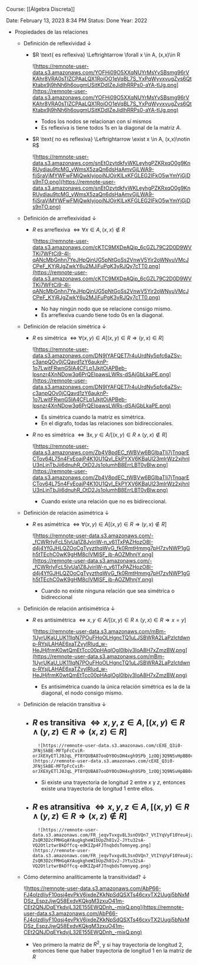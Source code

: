 Course: [[Álgebra Discreta]]

Date: February 13, 2023 8:34 PM
Status: Done
Year: 2022

- Propiedades de las relaciones
    - Definición de reflexividad ↓
        - $R \text{ es reflexiva} \Leftrightarrow \forall x \in A, (x,x)\in R
            
            ![https://remnote-user-data.s3.amazonaws.com/YOFHi09O5XXqNUYrMsYvSBsmg96rVKAhr8VRA0sTIZCPAaLQX1RoiOO1eVqBL7S_YxPqWyvxvugZvs6QtKtabx9j9hNh6h6ougmUSitKDdIZeJidlhRRPs0-aYA-tlJg.png](https://remnote-user-data.s3.amazonaws.com/YOFHi09O5XXqNUYrMsYvSBsmg96rVKAhr8VRA0sTIZCPAaLQX1RoiOO1eVqBL7S_YxPqWyvxvugZvs6QtKtabx9j9hNh6h6ougmUSitKDdIZeJidlhRRPs0-aYA-tlJg.png)
            
            - Todos los nodos se relacionan con sí mismos
            - Es reflexiva is tiene todos 1s en la diagonal de la matriz $A$.
        - $R \text{ no es reflexiva} \Leftrightarrow \exist x \in A, (x,x)\notin R$
            
            ![https://remnote-user-data.s3.amazonaws.com/snEtOzvtdkfyWKLeyhgPZKRxqO0g9KnRUydiau9tcMG_yWmsX5zaQn6dsHaAmvGjLWA9-fiiSraVjMYWFwFMjQwkIyjooiNJOjrKlLxKFGLEG2IFkO5wYmYjGjDs9nTO.png](https://remnote-user-data.s3.amazonaws.com/snEtOzvtdkfyWKLeyhgPZKRxqO0g9KnRUydiau9tcMG_yWmsX5zaQn6dsHaAmvGjLWA9-fiiSraVjMYWFwFMjQwkIyjooiNJOjrKlLxKFGLEG2IFkO5wYmYjGjDs9nTO.png)
            
    - Definición de arreflexividad ↓
        - $R \text{ es arreflexiva } \Leftrightarrow \forall x \in A, (x,x)\notin R$
            
            ![https://remnote-user-data.s3.amazonaws.com/cKTC9MXDeAQjp_6cGZL79C2D0D9WVTKi7WFtCi9-4l-qANcMbGnhn7YeJHpQjnUG5pNtGoSs2VnwV5Yir2oWNyuVMcJCPeF_KYjRJgZwkY6u2MJiFuPgK3yRJQy7cTT0.png](https://remnote-user-data.s3.amazonaws.com/cKTC9MXDeAQjp_6cGZL79C2D0D9WVTKi7WFtCi9-4l-qANcMbGnhn7YeJHpQjnUG5pNtGoSs2VnwV5Yir2oWNyuVMcJCPeF_KYjRJgZwkY6u2MJiFuPgK3yRJQy7cTT0.png)
            
            - No hay ningún nodo que se relacione consigo mismo.
            - Es arreflexiva cuando tiene todo 0s en la diagonal.
    - Definición de relación simétrica ↓
        - $R \text{ es simétrica }\Leftrightarrow \forall (x,y) \in A [(x,y)\in R \Rightarrow (y,x)\in R]$
            
            ![https://remnote-user-data.s3.amazonaws.com/DN9IYAFQET7r4uUrdNy5pfc6aZSv-c3anpQOv0jCQavd1zY6auknP-1o7LwitFRwnG5IA4CFLp1JkjtOiAPBeb-lpsnzr4XnNDow3q6PrQEIpawsLWRs-dSAjGbLkaPE.png](https://remnote-user-data.s3.amazonaws.com/DN9IYAFQET7r4uUrdNy5pfc6aZSv-c3anpQOv0jCQavd1zY6auknP-1o7LwitFRwnG5IA4CFLp1JkjtOiAPBeb-lpsnzr4XnNDow3q6PrQEIpawsLWRs-dSAjGbLkaPE.png)
            
            - Es simétrica cuando la matriz es simétrica.
            - En el digrafo, todas las relaciones son bidireccionales.
        - $R \text{ no es simétrica } \Leftrightarrow \exists x,y \in A / [(x,y)\in R\wedge (y,x)\notin R]$
            
            ![https://remnote-user-data.s3.amazonaws.com/Zb4V8pdEC_tWBVw6BGlbaTIi7jTnqarECTov64L75n4FvEoajP4K10U1QvI_EkPYXV6KBaUl23mIrWz2xjhnlU3nLjnTbJii6dnuhR_OtD2Js1oIumhB8ErrLBT0vBlw.png](https://remnote-user-data.s3.amazonaws.com/Zb4V8pdEC_tWBVw6BGlbaTIi7jTnqarECTov64L75n4FvEoajP4K10U1QvI_EkPYXV6KBaUl23mIrWz2xjhnlU3nLjnTbJii6dnuhR_OtD2Js1oIumhB8ErrLBT0vBlw.png)
            
            - Cuando existe una relación que no es bidireccional.
    - Definición de relación asimétrica ↓
        - $R \text{ es asimétrica }\Leftrightarrow \forall (x,y) \in A [(x,y)\in R \Rightarrow (y,x)\notin R]$
            
            ![https://remnote-user-data.s3.amazonaws.com/-_fCWRrIyFcL5lvUa1Z8JviriW-n_v61TxPAZHozO8I-d4j4YfGJHLQZOoCgTyyzthqWvG_fk0RmtHmmg7pH7zvNWP1gGh5tTEchC0wK9gHM8cIVMlSF_jb-AOZMhnjY.png](https://remnote-user-data.s3.amazonaws.com/-_fCWRrIyFcL5lvUa1Z8JviriW-n_v61TxPAZHozO8I-d4j4YfGJHLQZOoCgTyyzthqWvG_fk0RmtHmmg7pH7zvNWP1gGh5tTEchC0wK9gHM8cIVMlSF_jb-AOZMhnjY.png)
            
            - Cuando no existe ninguna relación que sea simétrica o bidireccional
    - Definición de relación antisimétrica ↓
        - $R \text{ es antisimétrica } \Leftrightarrow x,y \in A / [(x,y)\in R\wedge (y,x)\in R \Rightarrow x = y]$
            
            ![https://remnote-user-data.s3.amazonaws.com/mBm-1UyrUKaU_UK11IqN7POuFHoOLHgncTQ1uLJSBWRA2LaPzIctdwnp-RYsjLAHAE6xaTZvyIRIud_w-HeJHjfrmK0wtQmEtTcc00pHAqlOgI0lbjv3IoA8H7xZmzBW.png](https://remnote-user-data.s3.amazonaws.com/mBm-1UyrUKaU_UK11IqN7POuFHoOLHgncTQ1uLJSBWRA2LaPzIctdwnp-RYsjLAHAE6xaTZvyIRIud_w-HeJHjfrmK0wtQmEtTcc00pHAqlOgI0lbjv3IoA8H7xZmzBW.png)
            
            - Es antisimétrica cuando la única relación simétrica es la de la diagonal, el nodo consigo mismo.
    - Definición de relación transitiva ↓
        - $R \text{ es transitiva }\Leftrightarrow x,y,z \in A,[(x,y)\in R \wedge(y,z)\in R \Rightarrow (x,z)\in R]$
            - 
                
                ![https://remnote-user-data.s3.amazonaws.com/cEXE_Q3i0-JFNjSkBE-MFTpFcCviR-orJXEXyETlJ0JqL_PT8YQUBA87ooDY0OsDH4xgh9SPb_1zOQj3Q9NSvHpBB0cOeOgScFzoJu6KIqUhVFXfGEvpn1j8AMkGEsly.png](https://remnote-user-data.s3.amazonaws.com/cEXE_Q3i0-JFNjSkBE-MFTpFcCviR-orJXEXyETlJ0JqL_PT8YQUBA87ooDY0OsDH4xgh9SPb_1zOQj3Q9NSvHpBB0cOeOgScFzoJu6KIqUhVFXfGEvpn1j8AMkGEsly.png)
                
            - Si existe una trayectoria de longitud 2 entre $x$ y $z$, entonces existe una trayectoria de longitud 1 entre ellos.
        - $R \text{ es atransitiva }\Leftrightarrow x,y,z \in A,[(x,y)\in R \wedge(y,z)\in R \Rightarrow (x,z)\notin R]$
            - 
                
                ![https://remnote-user-data.s3.amazonaws.com/FR_jeqvTvxgv8L3snOVQn7_VtIYqVyF10Yeu4jzM_BhR-ZsQR3D2cFMHGqAYAugkgheWIbUpZh81v2-JYtu32sA-VQ2OtlztwrBkDffcq-edKIZp4FJTnqbdsTomnyeg.png](https://remnote-user-data.s3.amazonaws.com/FR_jeqvTvxgv8L3snOVQn7_VtIYqVyF10Yeu4jzM_BhR-ZsQR3D2cFMHGqAYAugkgheWIbUpZh81v2-JYtu32sA-VQ2OtlztwrBkDffcq-edKIZp4FJTnqbdsTomnyeg.png)
                
    - Cómo determino analíticamente la transitividad? ↓
        
        ![https://remnote-user-data.s3.amazonaws.com/AbP66-FJ4oIzdIiyF10qsj4evPkV6jxdeZKkNpSdQSXTs46cxyTX2Uugj5bNxMDSz_EspzJjwQ58ExdvKQkgM3zxuO41m-CEt2QNJDqEYkdvjL32E155EWQDnh_-mixQ.png](https://remnote-user-data.s3.amazonaws.com/AbP66-FJ4oIzdIiyF10qsj4evPkV6jxdeZKkNpSdQSXTs46cxyTX2Uugj5bNxMDSz_EspzJjwQ58ExdvKQkgM3zxuO41m-CEt2QNJDqEYkdvjL32E155EWQDnh_-mixQ.png)
        
        - Veo primero la matriz de $R^2$, y si hay trayectoria de longitud 2, entonces tiene que haber trayectoria de longitud 1 en la matriz de $R$